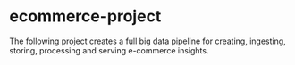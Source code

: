 # ecommerce-project
The following project creates a full big data pipeline for creating, ingesting, storing, processing and serving e-commerce insights.
